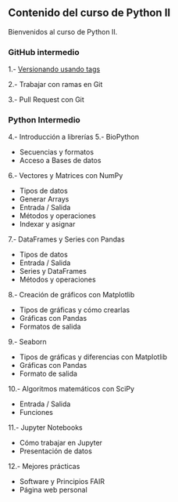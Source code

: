 
## Contenido del curso de Python II

Bienvenidos al curso de Python II. 

### GitHub intermedio

1.- [Versionando usando tags](git/git-tags/1-Etiquetas.html)

2.- Trabajar con ramas en Git

3.- Pull Request con Git


### Python Intermedio

4.-	Introducción a librerías
5.- BioPython
  - Secuencias y formatos
  - Acceso a Bases de datos

6.- Vectores y Matrices con NumPy
  - Tipos de datos
  - Generar Arrays
  - Entrada / Salida
  - Métodos y operaciones
  - Indexar y asignar

7.-	DataFrames y Series con Pandas
  - Tipos de datos
  - Entrada / Salida
  - Series y DataFrames
  - Métodos y operaciones

8.- Creación de gráficos con Matplotlib
  - Tipos de gráficas y cómo crearlas
  - Gráficas con Pandas
  - Formatos de salida

9.- Seaborn
  - Tipos de gráficas y diferencias con Matplotlib
  - Gráficas con Pandas
  - Formato de salida

10.- Algoritmos matemáticos con SciPy
  - Entrada / Salida
  - Funciones 

11.- Jupyter Notebooks
  - Cómo trabajar en Jupyter
  - Presentación de datos

12.- Mejores prácticas
  -	Software y Principios FAIR
  -	Página web personal
